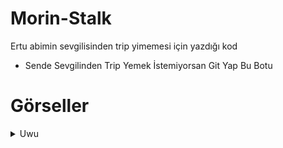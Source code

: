 # Morin-Stalk
Ertu abimin sevgilisinden trip yimemesi için yazdığı kod

- Sende Sevgilinden Trip Yemek İstemiyorsan Git Yap Bu Botu
# Görseller
<details>
  <summary>Uwu</summary>
 
| Komut                  | Resim                                                                                                  |
| ---------------------- | ------------------------------------------------------------------------------------------------------ |
| DM | <img alt="image" src= "https://github.com/user-attachments/assets/b49e3372-1345-47bd-81e7-fbbe96fc0eac"> |
| Durum | <img alt="image" src= "https://github.com/user-attachments/assets/6d7aa625-34b8-4f64-bc2f-10b890846f12"> |
</details>
